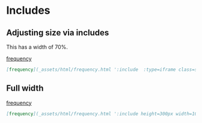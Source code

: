 # Includes

## Adjusting size via includes

This has a width of 70%.

[frequency](_assets/html/frequency.html ':include  :type=iframe class=small height=300px')

```md
[frequency](_assets/html/frequency.html ':include  :type=iframe class=small height=300px')
```

## Full width

[frequency](_assets/html/frequency.html ':include height=300px width=100%')

```md
[frequency](_assets/html/frequency.html ':include height=300px width=100%')
```

